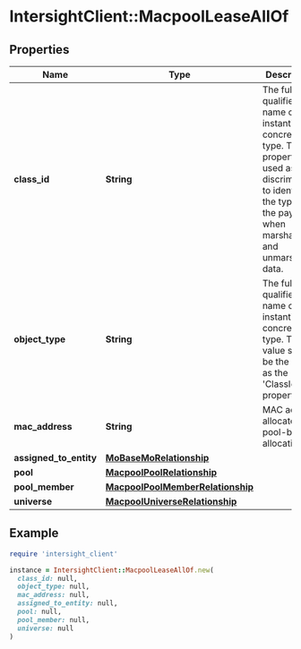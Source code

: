 # IntersightClient::MacpoolLeaseAllOf

## Properties

| Name | Type | Description | Notes |
| ---- | ---- | ----------- | ----- |
| **class_id** | **String** | The fully-qualified name of the instantiated, concrete type. This property is used as a discriminator to identify the type of the payload when marshaling and unmarshaling data. | [default to &#39;macpool.Lease&#39;] |
| **object_type** | **String** | The fully-qualified name of the instantiated, concrete type. The value should be the same as the &#39;ClassId&#39; property. | [default to &#39;macpool.Lease&#39;] |
| **mac_address** | **String** | MAC address allocated for pool-based allocation. | [optional] |
| **assigned_to_entity** | [**MoBaseMoRelationship**](MoBaseMoRelationship.md) |  | [optional] |
| **pool** | [**MacpoolPoolRelationship**](MacpoolPoolRelationship.md) |  | [optional] |
| **pool_member** | [**MacpoolPoolMemberRelationship**](MacpoolPoolMemberRelationship.md) |  | [optional] |
| **universe** | [**MacpoolUniverseRelationship**](MacpoolUniverseRelationship.md) |  | [optional] |

## Example

```ruby
require 'intersight_client'

instance = IntersightClient::MacpoolLeaseAllOf.new(
  class_id: null,
  object_type: null,
  mac_address: null,
  assigned_to_entity: null,
  pool: null,
  pool_member: null,
  universe: null
)
```

